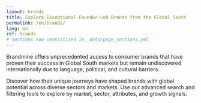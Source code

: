 ```yaml
---
layout: brands
title: Explore Exceptional Founder-Led Brands from the Global South
permalink: /en/brands/
lang: en
ref: brands
# sections now centralized in _data/page_sections.yml
---
```


Brandmine offers unprecedented access to consumer brands that have proven their success in Global South markets but remain undiscovered internationally due to language, political, and cultural barriers.

Discover how their unique journeys have shaped brands with global potential across diverse sectors and markets. Use our advanced search and filtering tools to explore by market, sector, attributes, and growth signals.
